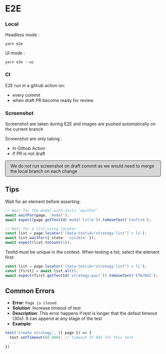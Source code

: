 # E2E

### Local
Headless mode : 
```shell
yarn e2e
```

UI mode :
```shell
yarn e2e --ui
```

### CI
E2E run in a github action on:
- every commit
- when draft PR become ready for review

### Screenshot
Screenshot are taken during E2E and images are pushed automatically on the current branch

Screenshot are only taking : 
- In Github Action
- If PR is not draft

<p style="border:solid 1px #303030; background-color: #30303030; border-radius:4px; padding:8px 16px">
We do not run screenshot on draft commit as we would need to merge the local branch on each change
<p>

## Tips

Wait for an element before asserting. 
```typescript
// Wait for the modal with utils `waitFor`
await waitFor(page, 'modal');
await expect(page.getTestId('modal-title')).toHaveText('Confirm');

// Wait for a list using locator
const list = page.locator('[data-testid="strategy-list"] > li');
await list.waitFor({ state: 'visible' });
await expect(list.toCount(1));
```

TestId must be unique in the context. When testing a list, select the element first:
```typescript
const list = page.locator('[data-testid="strategy-list"] > li');
const [first] = await list.all();
await expect(first.getTestId('strategy-pair')).toHaveText('ETH/DAI');
```


## Common Errors

- **Error**: `Page is closed`
- **Solution**: Increase timeout of test
- **Description**: This error happens if test is longer that the defaut timeout (30s). It can append at any stage of the test
- **Example**: 
```typescript
test('Create strategy', ({ page }) => {
  test.setTimeout(60_000); // timeout of 60s for this test
  ...
})
```
